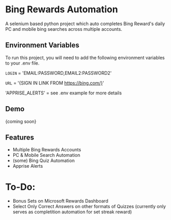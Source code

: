 # Bing Rewards Automation
A selenium based python project which auto completes Bing Reward's daily PC and mobile bing searches across multiple accounts. 


## Environment Variables

To run this project, you will need to add the following environment variables to your .env file. 

`LOGIN` = 'EMAIL:PASSWORD,EMAIL2:PASSWORD2'

`URL` = '{SIGN IN LINK FROM https://bing.com/}'

'APPRISE_ALERTS' = see .env example for more details

## Demo

{coming soon}

## Features

- Multiple Bing Rewards Accounts
- PC & Mobile Search Automation
- (some) Bing Quiz Automation
- Apprise Alerts

# To-Do:
- Bonus Sets on Microsoft Rewards Dashboard
- Select Only Correct Answers on other formats of Quizzes (currently only serves as completition automation for set streak reward)
